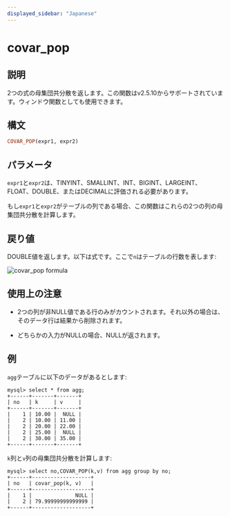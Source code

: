 ```yaml
---
displayed_sidebar: "Japanese"
---
```


# covar_pop

## 説明

2つの式の母集団共分散を返します。この関数はv2.5.10からサポートされています。ウィンドウ関数としても使用できます。

## 構文

```Haskell
COVAR_POP(expr1, expr2)
```

## パラメータ

`expr1`と`expr2`は、TINYINT、SMALLINT、INT、BIGINT、LARGEINT、FLOAT、DOUBLE、またはDECIMALに評価される必要があります。

もし`expr1`と`expr2`がテーブルの列である場合、この関数はこれらの2つの列の母集団共分散を計算します。

## 戻り値

DOUBLE値を返します。以下は式です。ここで`n`はテーブルの行数を表します:

![covar_pop formula](../../../assets/covar_pop_formula.png)

<!--$$
\frac{\sum_{i=1}^{n} (x_i - \bar{x})(y_i - \bar{y})}{n}
$$-->

## 使用上の注意

- 2つの列が非NULL値である行のみがカウントされます。それ以外の場合は、そのデータ行は結果から削除されます。

- どちらかの入力がNULLの場合、NULLが返されます。

## 例

`agg`テーブルに以下のデータがあるとします:

```plaintext
mysql> select * from agg;
+------+-------+-------+
| no   | k     | v     |
+------+-------+-------+
|    1 | 10.00 |  NULL |
|    2 | 10.00 | 11.00 |
|    2 | 20.00 | 22.00 |
|    2 | 25.00 |  NULL |
|    2 | 30.00 | 35.00 |
+------+-------+-------+
```

`k`列と`v`列の母集団共分散を計算します:

```plaintext
mysql> select no,COVAR_POP(k,v) from agg group by no;
+------+-------------------+
| no   | covar_pop(k, v)   |
+------+-------------------+
|    1 |              NULL |
|    2 | 79.99999999999999 |
+------+-------------------+
```